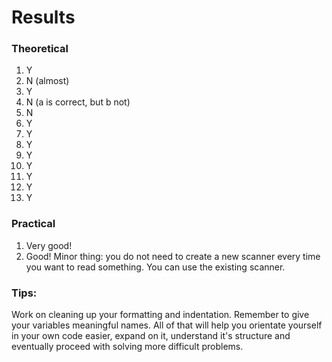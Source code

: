 # Results

### Theoretical

1. Y
2. N (almost)
3. Y
4. N (a is correct, but b not)
5. N
6. Y
7. Y
8. Y
9. Y
10. Y
11. Y
12. Y
13. Y

### Practical

1. Very good!
2. Good! Minor thing: you do not need to create a new scanner every time you want to read something. You can use the existing scanner.

### Tips:
Work on cleaning up your formatting and indentation. Remember to give your variables meaningful names.
All of that will help you orientate yourself in your own code easier, expand on it, understand it's structure and eventually proceed with solving more difficult problems.